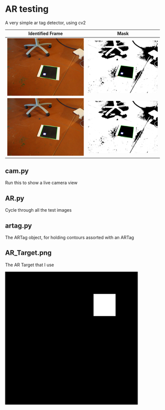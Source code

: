 # AR testing

A very simple ar tag detector, using cv2

Identified Frame | Mask
------------ | -------------
![frame](Out%20imges/0.jpg) | ![mask](Out%20imges/Mask-0.jpg)
![frame](Out%20imges/1.jpg) | ![mask](Out%20imges/Mask-1.jpg)

## cam.py
Run this to show a live camera view

## AR.py
Cycle through all the test images

## artag.py
The ARTag object, for holding contours assorted with an ARTag

## AR_Target.png
The AR Target that I use

![Target](AR_Target.png)
